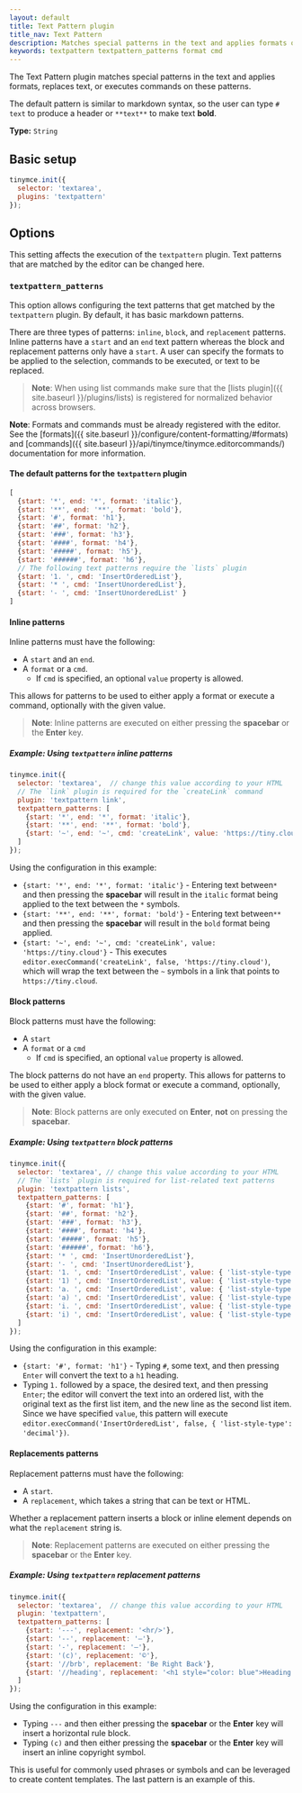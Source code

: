 ```yaml
---
layout: default
title: Text Pattern plugin
title_nav: Text Pattern
description: Matches special patterns in the text and applies formats or executed commands on these patterns.
keywords: textpattern textpattern_patterns format cmd
---
```


The Text Pattern plugin matches special patterns in the text and applies formats, replaces text, or executes commands on these patterns.

The default pattern is similar to markdown syntax, so the user can type `# text` to produce a header or `**text**` to make text **bold**.

**Type:** `String`

## Basic setup

```js
tinymce.init({
  selector: 'textarea',
  plugins: 'textpattern'
});
```

## Options

This setting affects the execution of the `textpattern` plugin. Text patterns that are matched by the editor can be changed here.

### `textpattern_patterns`

This option allows configuring the text patterns that get matched by the `textpattern` plugin. By default, it has basic markdown patterns.

There are three types of patterns: `inline`, `block`, and `replacement` patterns. Inline patterns have a `start` and an `end` text pattern whereas the block and replacement patterns only have a `start`. A user can specify the formats to be applied to the selection, commands to be executed, or text to be replaced.

> **Note**: When using list commands make sure that the [lists plugin]({{ site.baseurl }}/plugins/lists) is registered for normalized behavior across browsers.
>
**Note**: Formats and commands must be already registered with the editor. See the [formats]({{ site.baseurl }}/configure/content-formatting/#formats) and [commands]({{ site.baseurl }}/api/tinymce/tinymce.editorcommands/) documentation for more information.

#### The default patterns for the `textpattern` plugin

```js
[
  {start: '*', end: '*', format: 'italic'},
  {start: '**', end: '**', format: 'bold'},
  {start: '#', format: 'h1'},
  {start: '##', format: 'h2'},
  {start: '###', format: 'h3'},
  {start: '####', format: 'h4'},
  {start: '#####', format: 'h5'},
  {start: '######', format: 'h6'},
  // The following text patterns require the `lists` plugin
  {start: '1. ', cmd: 'InsertOrderedList'},
  {start: '* ', cmd: 'InsertUnorderedList'},
  {start: '- ', cmd: 'InsertUnorderedList' }
]
```

#### Inline patterns

Inline patterns must have the following:

* A `start` and an `end`.
* A `format` or a `cmd`.
  * If `cmd` is specified, an optional `value` property is allowed.

This allows for patterns to be used to either apply a format or execute a command, optionally with the given value.

> **Note**: Inline patterns are executed on either pressing the **spacebar** or the **Enter** key.

##### Example: Using `textpattern` inline patterns

```js
tinymce.init({
  selector: 'textarea',  // change this value according to your HTML
  // The `link` plugin is required for the `createLink` command
  plugin: 'textpattern link',
  textpattern_patterns: [
    {start: '*', end: '*', format: 'italic'},
    {start: '**', end: '**', format: 'bold'},
    {start: '~', end: '~', cmd: 'createLink', value: 'https://tiny.cloud'}
  ]
});
```

Using the configuration in this example:

* `{start: '*', end: '*', format: 'italic'}` - Entering text between`*` and then pressing the **spacebar** will result in the `italic` format being applied to the text between the `*` symbols.
* `{start: '**', end: '**', format: 'bold'}` - Entering text between`**` and then pressing the **spacebar** will result in the `bold` format being applied.
* `{start: '~', end: '~', cmd: 'createLink', value: 'https://tiny.cloud'}` - This executes `editor.execCommand('createLink', false, 'https://tiny.cloud')`, which will wrap the text between the `~` symbols in a link that points to `https://tiny.cloud`.

#### Block patterns

Block patterns must have the following:

* A `start`
* A `format` or a `cmd`
  * If `cmd` is specified, an optional `value` property is allowed.

The block patterns do not have an `end` property. This allows for patterns to be used to either apply a block format or execute a command, optionally, with the given value.

> **Note**: Block patterns are only executed on **Enter**, **not** on pressing the **spacebar**.

##### Example: Using `textpattern` block patterns

```js
tinymce.init({
  selector: 'textarea', // change this value according to your HTML
  // The `lists` plugin is required for list-related text patterns
  plugin: 'textpattern lists',  
  textpattern_patterns: [
    {start: '#', format: 'h1'},
    {start: '##', format: 'h2'},
    {start: '###', format: 'h3'},
    {start: '####', format: 'h4'},
    {start: '#####', format: 'h5'},
    {start: '######', format: 'h6'},
    {start: '* ', cmd: 'InsertUnorderedList'},
    {start: '- ', cmd: 'InsertUnorderedList'},
    {start: '1. ', cmd: 'InsertOrderedList', value: { 'list-style-type': 'decimal' }},
    {start: '1) ', cmd: 'InsertOrderedList', value: { 'list-style-type': 'decimal' }},
    {start: 'a. ', cmd: 'InsertOrderedList', value: { 'list-style-type': 'lower-alpha' }},
    {start: 'a) ', cmd: 'InsertOrderedList', value: { 'list-style-type': 'lower-alpha' }},
    {start: 'i. ', cmd: 'InsertOrderedList', value: { 'list-style-type': 'lower-roman' }},
    {start: 'i) ', cmd: 'InsertOrderedList', value: { 'list-style-type': 'lower-roman' }}
  ]
});
```

Using the configuration in this example:

* `{start: '#', format: 'h1'}` - Typing `#`, some text, and then pressing `Enter` will convert the text to a `h1` heading.
* Typing `1.` followed by a space, the desired text, and then pressing `Enter`; the editor will convert the text into an ordered list, with the original text as the first list item, and the new line as the second list item. Since we have specified `value`, this pattern will execute `editor.execCommand('InsertOrderedList', false, { 'list-style-type': 'decimal'})`.

#### Replacements patterns

Replacement patterns must have the following:

* A `start`.
* A `replacement`, which takes a string that can be text or HTML.

Whether a replacement pattern inserts a block or inline element depends on what the `replacement` string is.

> **Note**: Replacement patterns are executed on either pressing the **spacebar** or the **Enter** key.

##### Example: Using `textpattern` replacement patterns

```js
tinymce.init({
  selector: 'textarea',  // change this value according to your HTML
  plugin: 'textpattern',
  textpattern_patterns: [
    {start: '---', replacement: '<hr/>'},
    {start: '--', replacement: '—'},
    {start: '-', replacement: '—'},
    {start: '(c)', replacement: '©'},
    {start: '//brb', replacement: 'Be Right Back'},
    {start: '//heading', replacement: '<h1 style="color: blue">Heading here</h1> <h2>Author: Name here</h2> <p><em>Date: 01/01/2000</em></p> <hr />'},
  ]
});
```

Using the configuration in this example:

* Typing `---` and then either pressing the **spacebar** or the **Enter** key will insert a horizontal rule block.
* Typing `(c)` and then either pressing the **spacebar** or the **Enter** key will insert an inline copyright symbol.

This is useful for commonly used phrases or symbols and can be leveraged to create content templates. The last pattern is an example of this.
